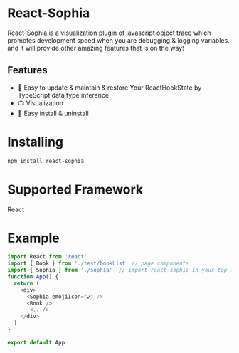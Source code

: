 # React-Sophia

React-Sophia is a visualization plugin of javascript object trace which promotes development speed when you are debugging & logging variables. and it will provide other amazing features that is on the way!

## Features

- 🧹 Easy to update & maintain & restore Your ReactHookState by TypeScript data type inference
- 📺 Visualization
- 🔌 Easy install & uninstall

# Installing

```bash
npm install react-sophia
```

# Supported Framework

React

# Example

```javascript
import React from 'react'
import { Book } from './test/bookList' // page components
import { Sophia } from './sophia'  // import react-sophia in your top level of React components is recommended
function App() {
  return (
    <div>
      <Sophia emojiIcon="💕" />
      <Book />
       <.../>
    </div>
  )
}

export default App
```
